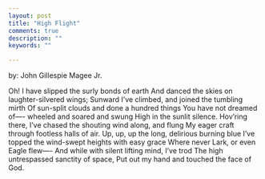 ```yaml
---
layout: post
title: "High Flight"
comments: true
description: ""
keywords: ""

---
```


by: John Gillespie Magee Jr.

Oh! I have slipped the surly bonds of earth And danced the skies on laughter-silvered wings; Sunward I’ve climbed, and joined the tumbling mirth Of sun-split clouds and done a hundred things You have not dreamed of—- wheeled and soared and swung High in the sunlit silence. Hov’ring there, I’ve chased the shouting wind along, and flung My eager craft through footless halls of air. Up, up, up the long, delirious burning blue I’ve topped the wind-swept heights with easy grace Where never Lark, or even Eagle flew—- And while with silent lifting mind, I’ve trod The high untrespassed sanctity of space, Put out my hand and touched the face of God.
